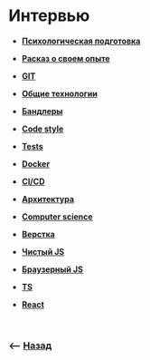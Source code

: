 # Интервью

* **<a href="./pages/psychological-preparation/readme.md">Психологическая подготовка</a>**
* **<a href="./pages/about-me/readme.md">Расказ о своем опыте</a>**

* **<a href="./pages/git/readme.md">GIT</a>**
* **<a href="./pages/common/readme.md">Общие технологии</a>**
* **<a href="./pages/bundler/readme.md">Бандлеры</a>**
* **<a href="./pages/code-style/readme.md">Code style</a>**
* **<a href="./pages/tests/readme.md">Tests</a>**
* **<a href="./pages/docker/readme.md">Docker</a>**
* **<a href="./pages/ci-cd/readme.md">CI/CD</a>**
* **<a href="./pages/architecture/readme.md">Архитектура</a>**
* **<a href="./pages/computer-science/readme.md">Computer science</a>**
* **<a href="./pages/page-proof/readme.md">Верстка</a>**
* **<a href="./pages/clear-js/readme.md">Чистый JS</a>**
* **<a href="./pages/browser-js/readme.md">Браузерный JS</a>**
* **<a href="./pages/ts/readme.md">TS</a>**
* **<a href="./pages/react/readme.md">React</a>**


<br>

### ⟵ **<a href="../../readme.md">Назад</a>**
